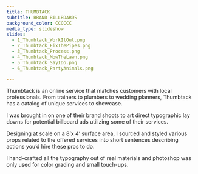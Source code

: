 ```yaml
---
title: THUMBTACK
subtitle: BRAND BILLBOARDS
background_color: CCCCCC
media_type: slideshow
slides:
  - 1_Thumbtack_WorkItOut.png
  - 2_Thumbtack_FixThePipes.png
  - 3_Thumbtack_Process.png
  - 4_Thumbtack_MowTheLawn.png
  - 5_Thumbtack_SayIDo.png
  - 6_Thumbtack_PartyAnimals.png

---
```


<p>
Thumbtack is an online service that matches customers with local professionals. From trainers to plumbers to wedding planners, Thumbtack has a catalog of unique services to showcase.
</p>

<p>
I was brought in on one of their brand shoots to art direct typographic lay downs for potential billboard ads utilizing some of their services.
</p>

<p>
Designing at scale on a 8’x 4’ surface area, I sourced and styled various props related to the offered services into short sentences describing actions you’d hire these pros to do.
</p>

<p>
I hand-crafted all the typography out of real materials and photoshop was only used for color grading and small touch-ups.
</p>
